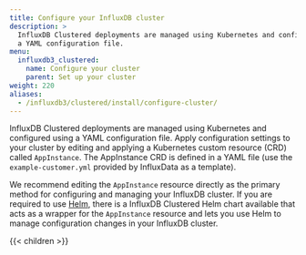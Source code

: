 ```yaml
---
title: Configure your InfluxDB cluster
description: >
  InfluxDB Clustered deployments are managed using Kubernetes and configured using
  a YAML configuration file.
menu:
  influxdb3_clustered:
    name: Configure your cluster
    parent: Set up your cluster
weight: 220
aliases:
  - /influxdb3/clustered/install/configure-cluster/
---
```


InfluxDB Clustered deployments are managed using Kubernetes and configured using
a YAML configuration file. 
Apply configuration settings to your cluster by editing and applying a
Kubernetes custom resource (CRD) called `AppInstance`.
The AppInstance CRD is defined in a YAML file (use the `example-customer.yml`
provided by InfluxData as a template).

We recommend editing the `AppInstance` resource directly as the primary method
for configuring and managing your InfluxDB cluster. If you are required to use
[Helm](https://helm.sh/), there is a InfluxDB Clustered Helm chart available
that acts as a wrapper for the `AppInstance` resource and lets you use Helm to
manage configuration changes in your InfluxDB cluster.

{{< children >}}

